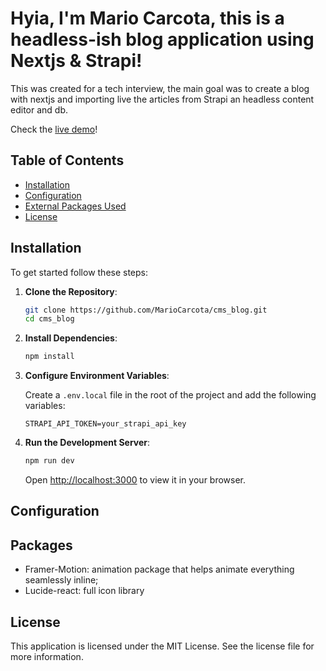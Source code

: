 # Hyia, I'm Mario Carcota, this is a headless-ish blog application using Nextjs & Strapi!

This was created for a tech interview, the main goal was to create a blog with nextjs and importing live the articles from Strapi an headless content editor and db.

Check the [live demo](https://cms-blog-sepia.vercel.app/)!

## Table of Contents

- [Installation](#installation)
- [Configuration](#configuration)
- [External Packages Used](#packages)
- [License](#license)

## Installation

To get started follow these steps:

1. **Clone the Repository**:

   ```bash
   git clone https://github.com/MarioCarcota/cms_blog.git
   cd cms_blog
   ```

2. **Install Dependencies**:

   ```bash
   npm install
   ```

3. **Configure Environment Variables**:

   Create a `.env.local` file in the root of the project and add the following variables:

   ```env
   STRAPI_API_TOKEN=your_strapi_api_key
   ```

4. **Run the Development Server**:

   ```bash
   npm run dev
   ```

   Open [http://localhost:3000](http://localhost:3000) to view it in your browser.

## Configuration

## Packages

- Framer-Motion: animation package that helps animate everything seamlessly inline;
- Lucide-react: full icon library

## License

This application is licensed under the MIT License. See the license file for more information.
